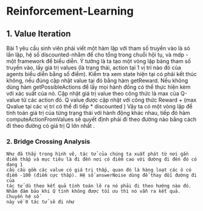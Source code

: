 # Reinforcement-Learning
## 1. Value Iteration
   Bài 1 yêu cầu sinh viên phải viết một hàm lặp với tham số truyền vào là só lần lặp, hệ số discounted-nhằm để cho tổng trong chuỗi hội tụ, và mdp - một framework để biểu diễn. 
   Ý tưởng là ta tạo một vòng lặp bàng tham số truyền vào, lấy giá trị values (là trạng thái, action tại 1 vị trí nào đó của agents biểu diễn bằng số điểm). 
   Kiểm tra xem state hiện tại có phải kết thúc không, nếu đúng cập nhật value tại đó bằng hàm getReward. Nếu không dùng hàm getPossibleActions để lấy mọi hành đồng có thể thực hiện kèm với xác suất của nó. Cập nhật giá trị value theo công thức là max của Q-value từ các action đó. 
  Q value được cập nhật với công thức Reward + (max Qvalue tại các vị trí có thể đi tiếp *  discounted )
  Vậy ta có một vòng lặp để tính toán giá trị của từng trạng thái với hành động khác nhau, tiếp đó hàm computeActionFromValues sẽ quyết định phải đi theo đường nào bằng cách đi theo đường có giá trị Q lớn nhất .
    
### 2. Bridge Crossing Analysis
    Như đã thấy trong hình vẽ, tác tử của chúng ta xuất phát từ nơi gần điểm thấp và mục tiêu là đi đến nơi có điểm cao với đường đi đến đó có dạng 1 
    cầu cầu gồm các value có giá trị thấp, quan đó là hàng loạt các ô có điểm -100 (điểm cực thấp). Hệ số answerNoise dùng để thay đổi đường đi của 
    tác tử dù theo kết quả tính toán lẽ ra nó phải đi theo hướng nào đó. Nhằm đảm bảo khi Q tính không được tối ưu thì nó vẫn ra kết quả. Chuyển hệ số 
    này về 0 tác tử sẽ đi như 
